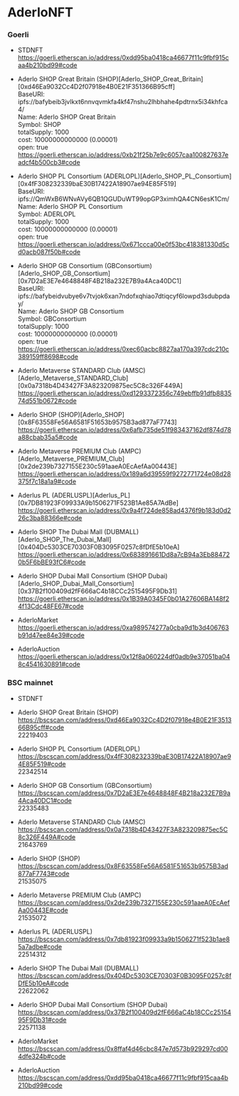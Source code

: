 # AderloNFT
### Goerli
- STDNFT  
https://goerli.etherscan.io/address/0xdd95ba0418ca46677f11c9fbf915caa4b210bd99#code  

- Aderlo SHOP Great Britain (SHOP)[Aderlo_SHOP_Great_Britain][0xd46Ea9032Cc4D2f07918e4B0E21F351366B95cff]  
BaseURI: ipfs://bafybeib3jvlkxt6nnvqvmkfa4kf47nshu2lhbhahe4pdtrnx5i34khfca4/  
Name: Aderlo SHOP Great Britain  
Symbol: SHOP  
totalSupply: 1000  
cost: 10000000000000 (0.00001)  
open: true  
https://goerli.etherscan.io/address/0xb21f25b7e9c6057caa100827637eadcf4b500cb3#code  

- Aderlo SHOP PL Consortium (ADERLOPL)[Aderlo_SHOP_PL_Consortium][0x4fF308232339baE30B17422A18907ae94E85F519]  
BaseURI: ipfs://QmWxB6WNvAVy6QB1QGUDuWT99opGP3ximhQA4CN6esK1Cm/  
Name: Aderlo SHOP PL Consortium   
Symbol: ADERLOPL   
totalSupply: 1000  
cost: 10000000000000 (0.00001)  
open: true  
https://goerli.etherscan.io/address/0x671ccca00e0f53bc418381330d5cd0acb087f50b#code  

- Aderlo SHOP GB Consortium (GBConsortium)[Aderlo_SHOP_GB_Consortium][0x7D2aE3E7e4648848F4B218a232E7B9a4Aca40DC1]  
BaseURI: ipfs://bafybeidvubye6v7tvjok6xan7ndofxqhiao7dtiqcyf6lowpd3sdubpday/  
Name: Aderlo SHOP GB Consortium   
Symbol: GBConsortium  
totalSupply: 1000  
cost: 10000000000000 (0.00001)  
open: true  
https://goerli.etherscan.io/address/0xec60acbc8827aa170a397cdc210c389159ff8698#code  

- Aderlo Metaverse STANDARD Club (AMSC)[Aderlo_Metaverse_STANDARD_Club][0x0a7318b4D43427F3A823209875ec5C8c326F449A]  
https://goerli.etherscan.io/address/0xd1293372356c749ebffb91dfb883574d551b0672#code  

- Aderlo SHOP (SHOP)[Aderlo_SHOP][0x8F63558Fe56A6581F51653b9575B3ad877aF7743]  
https://goerli.etherscan.io/address/0x6afb735de51f983437162df874d78a88cbab35a5#code  

- Aderlo Metaverse PREMIUM Club (AMPC)[Aderlo_Metaverse_PREMIUM_Club][0x2de239b7327155E230c591aaeA0EcAefAa00443E]  
https://goerli.etherscan.io/address/0x189a6d39559f9272771724e08d28375f7c18a1a9#code  

- Aderlus PL (ADERLUSPL)[Aderlus_PL][0x7DB81923F09933A9b1506271F523B1Ae85A7AdBe]  
https://goerli.etherscan.io/address/0x9a4f724de858ad4376f9b183d0d226c3ba88366e#code  

- Aderlo SHOP The Dubai Mall (DUBMALL)[Aderlo_SHOP_The_Dubai_Mall][0x404Dc5303CE70303F0B3095F0257c8fDfE5b10eA]  
https://goerli.etherscan.io/address/0x683891661Dd8a7cB94a3Eb884720b5F6bBE93fC6#code  

- Aderlo SHOP Dubai Mall Consortium (SHOP Dubai)[Aderlo_SHOP_Dubai_Mall_Consortium][0x37B2f100409d2fF666aC4b18CCc2515495F9Db31]  
https://goerli.etherscan.io/address/0x1B39A0345F0b01A27606BA148f24f13Cdc48FE67#code  

- AderloMarket  
https://goerli.etherscan.io/address/0xa989574277a0cba9d1b3d406763b91d47ee84e39#code  

- AderloAuction  
https://goerli.etherscan.io/address/0x12f8a060224df0adb9e37051ba048c4541630891#code  


### BSC mainnet
- STDNFT  
- Aderlo SHOP Great Britain (SHOP)  
https://bscscan.com/address/0xd46Ea9032Cc4D2f07918e4B0E21F351366B95cff#code  
22219403  

- Aderlo SHOP PL Consortium (ADERLOPL)  
https://bscscan.com/address/0x4fF308232339baE30B17422A18907ae94E85F519#code  
22342514  

- Aderlo SHOP GB Consortium (GBConsortium)  
https://bscscan.com/address/0x7D2aE3E7e4648848F4B218a232E7B9a4Aca40DC1#code  
22335483  

- Aderlo Metaverse STANDARD Club (AMSC)  
https://bscscan.com/address/0x0a7318b4D43427F3A823209875ec5C8c326F449A#code  
21643769  

- Aderlo SHOP (SHOP)  
https://bscscan.com/address/0x8F63558Fe56A6581F51653b9575B3ad877aF7743#code  
21535075  

- Aderlo Metaverse PREMIUM Club (AMPC)  
https://bscscan.com/address/0x2de239b7327155E230c591aaeA0EcAefAa00443E#code  
21535072  

- Aderlus PL (ADERLUSPL)  
https://bscscan.com/address/0x7db81923f09933a9b1506271f523b1ae85a7adbe#code  
22514312  

- Aderlo SHOP The Dubai Mall (DUBMALL)  
https://bscscan.com/address/0x404Dc5303CE70303F0B3095F0257c8fDfE5b10eA#code  
22622062  

- Aderlo SHOP Dubai Mall Consortium (SHOP Dubai)  
https://bscscan.com/address/0x37B2f100409d2fF666aC4b18CCc2515495F9Db31#code  
22571138  

- AderloMarket  
https://bscscan.com/address/0x8ffaf4d46cbc847e7d573b929297cd004dfe324b#code  

- AderloAuction  
https://bscscan.com/address/0xdd95ba0418ca46677f11c9fbf915caa4b210bd99#code  
